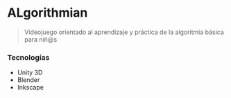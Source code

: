 # ALgorithmian

> Videojuego orientado al aprendizaje y práctica de la algoritmia básica para niñ@s


### Tecnologías

- Unity 3D
- Blender
- Inkscape